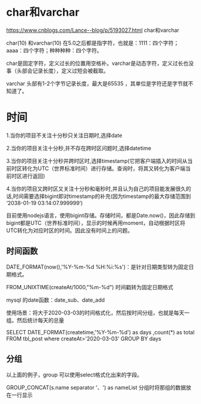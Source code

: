 # char和varchar

https://www.cnblogs.com/Lance--blog/p/5193027.html   char和varchar

char(10) 和varchar(10) 在5.0之后都是指字符，也就是：1111：四个字符；aaaa：四个字符；种种种种：四个字符。

char是固定字符，定义过长的位置用空格补。varchar是动态字符，定义过长也没事（头部会记录长度），定义过短会被截取。

varchar 头部有1-2个字节记录长度，最大是65535 ，其单位是字符还是字节就不知道了。

# 时间

1.当你的项目不关注十分秒只关注日期时,选择date

2.当你的项目关注十分秒,并不存在跨时区问题时,选择datetime

3.当你的项目关注十分秒并跨时区时,选择timestamp(它把客户端插入的时间从当前时区转化为UTC（世界标准时间）进行存储。查询时，将其又转化为客户端当前时区进行返回)

4.当你的项目又跨时区又关注十分秒和毫秒时,并且认为自己的项目能发展很久的话,时间需要选择bigint即对timestamp的补充(因为timestamp的最大存储范围到 ‘2038-01-19 03:14:07.999999’)

目前使用nodejs语言，使用bigint存储。存储时间，都是Date.now()，因此存储到bigint都是UTC（世界标准时间），显示的时候再用moment，自动根据时区将UTC转化为对应时区的时间。因此没有时间上的问题。

## 时间函数

DATE_FORMAT(now(),'%Y-%m-%d %H:%i:%s')：是针对日期类型转为固定日期格式。

FROM_UNIXTIME(createAt/1000,"%m-%d")   时间戳转为固定日期格式

mysql 的date函数：date_sub、date_add

使用场景：将大于2020-03-03的时间格式化，然后按时间分组，也就是每天一组。然后统计每天的总量

SELECT DATE_FORMAT(createtime,'%Y-%m-%d') as days ,count(*) as total FROM tbl_post where createAt>'2020-03-03' GROUP BY days

## 分组

以上面的例子，group 可以使用select格式化出来的字段。

GROUP_CONCAT(s.name separator '、') as nameList   分组时将那组的数据放在一行显示



